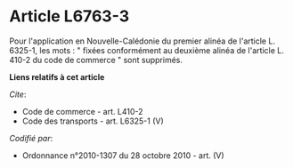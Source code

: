# Article L6763-3

Pour l'application en Nouvelle-Calédonie du premier alinéa de l'article L. 6325-1, les mots : " fixées conformément au
deuxième alinéa de l'article L. 410-2 du code de commerce " sont supprimés.

**Liens relatifs à cet article**

_Cite_:

  - Code de commerce - art. L410-2
  - Code des transports - art. L6325-1 (V)

_Codifié par_:

  - Ordonnance n°2010-1307 du 28 octobre 2010 - art. (V)

